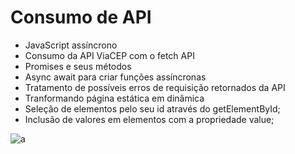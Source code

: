 # Consumo de API

- JavaScript assíncrono
- Consumo da API ViaCEP com o fetch API
- Promises e seus métodos
- Async await para criar funções assíncronas
- Tratamento de possíveis erros de requisição retornados da API
- Tranformando página estática em dinâmica
- Seleção de elementos pelo seu id através do getElementById;
- Inclusão de valores em elementos com a propriedade value;

![a](https://user-images.githubusercontent.com/69656085/223579541-33054f36-878d-4a94-849e-c304abfe71b0.png)
